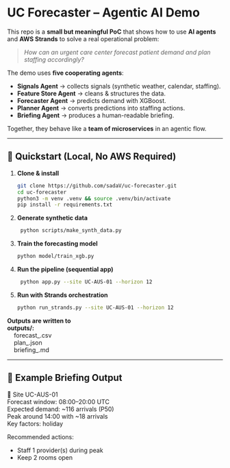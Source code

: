 # UC Forecaster – Agentic AI Demo  

This repo is a **small but meaningful PoC** that shows how to use **AI agents** and **AWS Strands** to solve a real operational problem:  
> *How can an urgent care center forecast patient demand and plan staffing accordingly?*  

The demo uses **five cooperating agents**:  

- **Signals Agent** → collects signals (synthetic weather, calendar, staffing).  
- **Feature Store Agent** → cleans & structures the data.  
- **Forecaster Agent** → predicts demand with XGBoost.  
- **Planner Agent** → converts predictions into staffing actions.  
- **Briefing Agent** → produces a human-readable briefing.  

Together, they behave like a **team of microservices** in an agentic flow.  

---

## 🚀 Quickstart (Local, No AWS Required)

1. **Clone & install**
     ```bash   
     git clone https://github.com/sadaV/uc-forecaster.git
     cd uc-forecaster
     python3 -m venv .venv && source .venv/bin/activate
     pip install -r requirements.txt
     ```
3. **Generate synthetic data**
     ```bash   
      python scripts/make_synth_data.py
     ```

5. **Train the forecasting model**
     ```bash
    python model/train_xgb.py
     ```

7. **Run the pipeline (sequential app)**
   ```bash
    python app.py --site UC-AUS-01 --horizon 12
   ```

9. **Run with Strands orchestration**
    ```bash
    python run_strands.py --site UC-AUS-01 --horizon 12
    ```


**Outputs are written to**   
__outputs/:__  
&nbsp;&nbsp;&nbsp;&nbsp;forecast_<site>.csv   
 &nbsp;&nbsp;&nbsp;&nbsp;plan_<site>.json  
&nbsp;&nbsp;&nbsp;&nbsp;briefing_<site>.md  

---

## 📝 Example Briefing Output

📍 Site UC-AUS-01  
Forecast window: 08:00–20:00 UTC  
Expected demand: ~116 arrivals (P50)  
Peak around 14:00 with ~18 arrivals  
Key factors: holiday  
  
Recommended actions:
- Staff 1 provider(s) during peak
- Keep 2 rooms open

